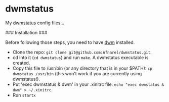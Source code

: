 dwmstatus
===

My [dwmstatus](http://dwm.suckless.org/dwmstatus/) config files...

### Installation ###

Before following those steps, you need to have [dwm](https://github.com/Afnarel/dwm) installed.

  * Clone the repo: `git clone git@github.com:Afnarel/dwmstatus.git`.
  * cd into it (`cd dwmstatus`) and run `make`. A dwmstatus executable is created.
  * Copy this file to /usr/bin (or any directory that is in your $PATH): `cp dwmstatus /usr/bin` (this won't work if you are currently using dwmstatus!).
  * Put 'exec dwmstatus & dwm' in your .xinitrc file: `echo "exec dwmstatus & dwm" > ~/.xinitrc`.
  * Run `startx`
